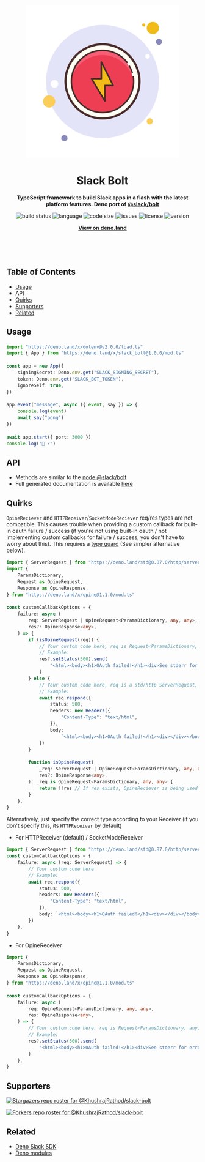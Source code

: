 <div align="center">
    <img src="assets/logo.svg" width="400" height="400" alt="blueprint illustration">
    <h1>Slack Bolt</h1>
    <p>
        <b>TypeScript framework to build Slack apps in a flash with the latest platform features. Deno port of <a href="https://www.npmjs.com/package/@slack/bolt">@slack/bolt</a></b>
    </p>
    <p>
        <img alt="build status" src="https://img.shields.io/github/workflow/status/KhushrajRathod/slack-bolt/Deno?label=checks" >
        <img alt="language" src="https://img.shields.io/github/languages/top/KhushrajRathod/slack-bolt" >
        <img alt="code size" src="https://img.shields.io/github/languages/code-size/KhushrajRathod/slack-bolt">
        <img alt="issues" src="https://img.shields.io/github/issues/KhushrajRathod/slack-bolt" >
        <img alt="license" src="https://img.shields.io/github/license/KhushrajRathod/slack-bolt">
        <img alt="version" src="https://img.shields.io/github/v/release/KhushrajRathod/slack-bolt">
    </p>
    <p>
        <b><a href="https://deno.land/x/slack_bolt">View on deno.land</a></b>
    </p>
    <br>
    <br>
    <br>
</div>

## Table of Contents

- [Usage](#usage)
- [API](#api)
- [Quirks](#quirks)
- [Supporters](#supporters)
- [Related](#related)

## Usage

```ts
import "https://deno.land/x/dotenv@v2.0.0/load.ts"
import { App } from "https://deno.land/x/slack_bolt@1.0.0/mod.ts"

const app = new App({
    signingSecret: Deno.env.get("SLACK_SIGNING_SECRET"),
    token: Deno.env.get("SLACK_BOT_TOKEN"),
    ignoreSelf: true,
})

app.event("message", async ({ event, say }) => {
    console.log(event)
    await say("pong")
})

await app.start({ port: 3000 })
console.log("🦕 ⚡️")
```

## API

- Methods are similar to the [node @slack/bolt](https://www.npmjs.com/package/@slack/bolt)
- Full generated documentation is available [here](https://doc.deno.land/https/deno.land/x/slack_bolt@1.0.0/mod.ts)

## Quirks

`OpineReciever` and `HTTPReceiver`/`SocketModeReciever` req/res types are not compatible. This causes trouble when providing a custom callback for built-in oauth failure / success (if you're not using built-in oauth / not implementing custom callbacks for failure / success, you don't have to worry about this). This requires a [type guard](https://www.typescriptlang.org/docs/handbook/advanced-types.html) (See simpler alternative below).

```ts
import { ServerRequest } from "https://deno.land/std@0.87.0/http/server.ts"
import {
    ParamsDictionary,
    Request as OpineRequest,
    Response as OpineResponse,
} from "https://deno.land/x/opine@1.1.0/mod.ts"

const customCallbackOptions = {
    failure: async (
        req: ServerRequest | OpineRequest<ParamsDictionary, any, any>,
        res?: OpineResponse<any>,
    ) => {
        if (isOpineRequest(req)) {
            // Your custom code here, req is Request<ParamsDictionary, any, any> and res is Response<any> from deno.land/x/opine
            // Example:
            res?.setStatus(500).send(
                "<html><body><h1>OAuth failed!</h1><div>See stderr for errors.</div></body></html>",
            )
        } else {
            // Your custom code here, req is a std/http ServerRequest, res is undefined
            // Example:
            await req.respond({
                status: 500,
                headers: new Headers({
                    "Content-Type": "text/html",
                }),
                body:
                    `<html><body><h1>OAuth failed!</h1><div></div></body></html>`,
            })
        }

        function isOpineRequest(
            _req: ServerRequest | OpineRequest<ParamsDictionary, any, any>,
            res?: OpineResponse<any>,
        ): _req is OpineRequest<ParamsDictionary, any, any> {
            return !!res // If res exists, OpineReciever is being used since only 'req' exists for HTTPReciever and SocketModeReceiver
        }
    },
}
```

Alternatively, just specify the correct type according to your Receiver (if you don't specify this, its `HTTPReceiver` by default)

- For HTTPReceiver (default) / SocketModeReceiver

```ts
import { ServerRequest } from "https://deno.land/std@0.87.0/http/server.ts"
const customCallbackOptions = {
    failure: async (req: ServerRequest) => {
        // Your custom code here
        // Example:
        await req.respond({
            status: 500,
            headers: new Headers({
                "Content-Type": "text/html",
            }),
            body: `<html><body><h1>OAuth failed!</h1><div></div></body></html>`,
        })
    },
}
```

- For OpineReceiver

```ts
import {
    ParamsDictionary,
    Request as OpineRequest,
    Response as OpineResponse,
} from "https://deno.land/x/opine@1.1.0/mod.ts"

const customCallbackOptions = {
    failure: async (
        req: OpineRequest<ParamsDictionary, any, any>,
        res: OpineResponse<any>,
    ) => {
        // Your custom code here, req is Request<ParamsDictionary, any, any> and res is Response<any> from deno.land/x/opine
        // Example:
        res?.setStatus(500).send(
            "<html><body><h1>OAuth failed!</h1><div>See stderr for errors.</div></body></html>",
        )
    },
}
```

## Supporters

[![Stargazers repo roster for @KhushrajRathod/slack-bolt](https://reporoster.com/stars/KhushrajRathod/slack-bolt)](https://github.com/KhushrajRathod/slack-bolt/stargazers)

[![Forkers repo roster for @KhushrajRathod/slack-bolt](https://reporoster.com/forks/KhushrajRathod/slack-bolt)](https://github.com/KhushrajRathod/slack-bolt/network/members)

## Related

- [Deno Slack SDK](https://github.com/slack-deno/deno-slack-sdk)
- [Deno modules](https://github.com/KhushrajRathod/DenoModules)
